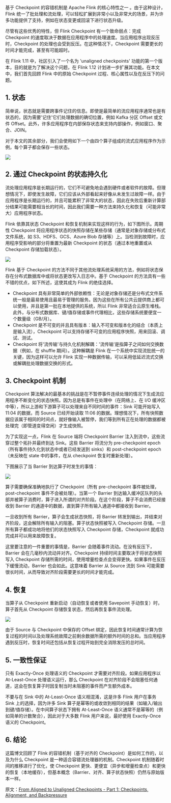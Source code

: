 基于 Checkpoint 的容错机制是 Apache Flink 的核心特性之一 。由于这种设计，Flink 统一了批处理和流处理，可以轻松扩展到非常小以及非常大的场景，并为许多功能提供了支持，例如在状态变更或回滚下进行状态升级。

尽管有这些优秀的特性，但 Flink Checkpoint 有一个致命弱点：完成 Checkpoint 的速度取决于数据在应用程序中的处理速度。当应用程序出现反压时，Checkpoint 的处理也会受到反压。在这种情况下，Checkpoint 需要更长的时间才能完成，甚至有可能超时。

在 Flink 1.11 中，社区引入了一个名为 'unaligned checkpoints' 功能的第一个版本，目的就是为了解决这个问题，在 Flink 1.12 计划进一步扩展其功能。在本文中，我们首先回顾 Flink 中的原始 Checkpoint 过程、核心属性以及在反压下的问题。

## 1. 状态

简单说，状态就是需要跨事件记住的信息。即使是最简单的流应用程序通常也是有状态的，因为需要'记住'它们处理数据的确切位置，例如 Kafka 分区 Offset 或文件 Offset。此外，许多应用程序在内部保存状态来支持内部操作，例如窗口、聚合、JOIN。

对于本文的其余部分，我们会使用如下一个由四个算子组成的流式应用程序作为示例，每个算子都会保存一些状态。

![](1)

## 2. 通过 Checkpoint 的状态持久化

流处理应用程序是长期运行的，它们不可避免地会遇到硬件或者软件的故障。但理想情况下，即使发生故障，它们应该从外部看起来好像从未发生过故障一样。由于应用程序是长期运行的，并且可能累积了非常大的状态，因此在失败后重新计算部分结果可能需要相当长的时间，因此我们需要一种方法来持久化和恢复（可能非常大）应用程序状态。

Flink 依靠其状态 Checkpoint 和恢复机制来实现这样的行为，如下图所示。周期性 Checkpoint 将应用程序状态的快照存储在某些存储（通常是对象存储或分布式文件系统，如 S3、HDFS、GCS、Azure Blob 存储等）上。当检测到故障时，应用程序受影响的部分将重置为最新 Checkpoint 的状态（通过本地重置或从 Checkpoint 存储加载状态）。

![](2)

Flink 基于 Checkpoint 的方法不同于其他流处理系统采用的方法，例如将状态保存在分布式数据库中或将状态更改写入日志中。基于 Checkpoint 的方法具有一些不错的优点，如下所述，这使其成为 Flink 的绝佳选择。
- Checkpoint 具有非常简单的外部依赖性：无论是对象存储还是分布式文件系统一般是最易使用且最易于管理的服务。因为这些在所有公共云提供商上都可以使用，并且是第一批在本地提供的系统，所以 Flink 非常适合云原生堆栈。此外，与分布式数据库、键/值存储或事件代理相比，这些存储系统要便宜一个数量级（GB/月）。
- Checkpoint 是不可变的并且具有版本：输入不可变和版本化的结合（本质上是输入流），Checkpoint 可以支持存储不可变的应用程序快照，用来回滚、调试、测试。
- Checkpoint 将'流传输'与持久化机制解耦：'流传输'是指算子之间如何交换数据（例如，在 shuffle 期间）。这种解耦是 Flink 在一个系统中实现流批统一的关键，因为这样可以允许 Flink 实现一种数据传输，可以采用低延迟流式交换或解耦批处理数据交换的形式。

## 3. Checkpoint 机制

Checkpoint 算法解决的最基本的挑战是在不暂停事件连续处理的情况下生成流应用程序不断变化的状态快照。因为总是有事件在处理中（在网络上、在 I/O 缓冲区中等），所以上游和下游算子可以处理来自不同时间的事件：Sink 可能开始写入 11:04 的数据，而 Source 已经开始读取 11:06 的数据。理想情况下，所有快照数据应该属于相同的时间点，就好像输入被暂停，我们等到所有正在处理的数据都被处理完（即管道变得空闲）才生成快照。

为了实现这一点，Flink 在 Source 端将 Checkpoint Barrier 注入到流中，这些流穿过整个拓扑并最终到达 Sink。这些 Barrier 将流分为 pre-checkpoint epoch（所有事件持久化到状态中或者已经发送到 sinks）和 post-checkpoint epoch（未反映在 state 中的事件，在从 checkpoint 恢复时重新处理）。

下图展示了当 Barrier 到达算子时发生的事情：

![](3)

算子需要确保准确地执行了 Checkpoint（所有 pre-checkpoint 事件被处理，post-checkpoint 事件不会被处理）。当第一个 Barrier 到达输入缓冲区队列的头部并被算子消费时，算子进入所谓的对齐阶段。在这个阶段，算子不会消费已经接收到 Barrier 的通道中的数据，直到算子所有输入通道中都接收到 Barrier。

一旦收到所有 Barrier，算子会生成状态快照，将 Barrier 转发到输出，并结束对齐阶段，这会解除所有输入的阻塞。算子状态快照被写入 Checkpoint 存储。一旦所有算子都成功地将他们的状态快照写入 Checkpoint 存储，Checkpoint 就成功完成并可以用来故障恢复。

这里要注意的一件重要的事情是，Barrier 会随着事件流动。在没有反压下，Barrier 会在几毫秒内流动并对齐。Checkpoint 持续时间主要取决于将状态快照写入 Checkpoint 存储所需的时间，使用增量检查点会变得更快。如果事件在反压下缓慢流动，Barrier 也会如此。这意味着 Barrier 从 Source 流到 Sink 可能需要很长时间，从而导致对齐阶段需要更长的时间才能完成。

## 4. 恢复

当算子从 Checkpoint 重新启动（自动恢复或者使用 Savepoint 手动恢复）时，算子首先从 Checkpoint 存储恢复状态，然后再恢复事件流处理。

![](4)

由于 Source 与 Checkpoint 中保存的 Offset 绑定，因此恢复时间通常计算为恢复过程的时间以及处理系统故障之前剩余数据所需的额外时间的总和。当应用程序遇到反压时，恢复时间还包括从恢复过程开始到完全消除发压的总时间。

## 5. 一致性保证

只有 Exactly-Once 处理语义的 Checkpoint 才需要对齐阶段。如果应用程序以 At-Least-Once 处理语义运行，那么 Checkpoint 在对齐阶段不会阻塞任何通道，这会在恢复算子时因复制当时未阻塞的事件而产生额外成本。

不要与在 Sink 中的 At-Least-Once 语义相混淆，这是许多 Flink 用户在事务 Sink 上的选择，因为许多 Sink 算子是幂等的或收敛到相同的结果（如输入/输出到键/值存储）。在中间算子状态下拥有 At-Least-Once 语义通常不是幂等的（例如简单的计数聚合），因此对于大多数 Flink 用户来说，最好使用 Exactly-Once 语义的 Checkpoint。

## 6. 结论

这篇博文回顾了 Flink 的容错机制（基于对齐的 Checkpoint）是如何工作的，以及为什么 Checkpoint 是一种适合容错流处理器的机制。Checkpoint 机制随着时间的推移进行了优化，使 Checkpoint 更快、更便宜（异步和增量检查点）和更快的恢复（本地缓存），但基本概念（Barrier、对齐、算子状态快照）仍然与原始版本一样。

原文：[From Aligned to Unaligned Checkpoints - Part 1: Checkpoints, Alignment, and Backpressure](https://flink.apache.org/2020/10/15/from-aligned-to-unaligned-checkpoints-part-1.html)
